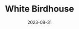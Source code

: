 ---
title: White Birdhouse
subtitle: 
layout: default
modal-id: 16
date: 2023-08-31
img: video
vid: birdhouse-white.mp4
thumbnail: birdhouse-white-thumbnail.png
alt: image-alt
price: Between NAf 55 and NAf 500 depending on size and design
size: Meduim
description: Brighten Your Garden Oasis. A Sunny White Gourd Artfully Crafted into a Charming Birdhouse, Complete with Cheerful Painted Details that Resemble a Quaint Home, Adding a Splash of Colorful Delight to Your Outdoor Haven.
tags: birdhouse
---